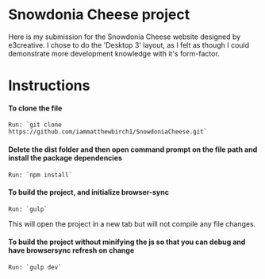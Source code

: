 # Snowdonia Cheese project
Here is my submission for the Snowdonia Cheese website designed by e3creative. 
I chose to do the 'Desktop 3' layout, as I felt as though I could demonstrate more development knowledge with it's form-factor.

# Instructions
#### To clone the file
	Run: `git clone https://github.com/iammatthewbirch1/SnowdoniaCheese.git`
#### Delete the dist folder and then open command prompt on the file path and install the package dependencies
	Run: `npm install`
#### To build the project, and initialize browser-sync
	Run: `gulp`
This will open the project in a new tab but will not compile any file changes.

#### To build the project without minifying the js so that you can debug and have browsersync refresh on change
	Run: `gulp dev`
